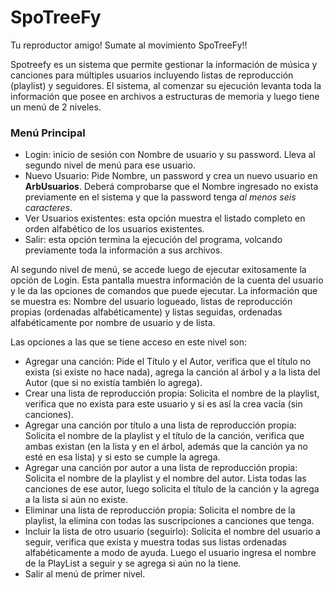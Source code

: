 # SpoTreeFy
Tu reproductor amigo! Sumate al movimiento SpoTreeFy!!

Spotreefy es un sistema que permite gestionar la información de música y canciones para múltiples usuarios incluyendo listas de reproducción (playlist) y seguidores.
El sistema, al comenzar su ejecución levanta toda la información que posee en archivos a estructuras de memoria y luego tiene un menú de 2 niveles.

### Menú Principal
- Login: inicio de sesión con Nombre de usuario y su password. Lleva al segundo nivel de menú para ese usuario.
- Nuevo Usuario: Pide Nombre, un password y crea un nuevo usuario en **ArbUsuarios**. Deberá comprobarse que el Nombre ingresado no exista previamente en el sistema y que la password tenga *al menos seis caracteres*.
- Ver Usuarios existentes: esta opción muestra el listado completo en orden alfabético de los usuarios existentes.
- Salir: esta opción termina la ejecución del programa, volcando previamente toda la información a sus archivos.

Al segundo nivel de menú, se accede luego de ejecutar exitosamente la opción de Login.
Esta pantalla muestra información de la cuenta del usuario y le da las opciones de comandos que puede ejecutar. 
La información que se muestra es: Nombre del usuario logueado, listas de reproducción propias (ordenadas alfabéticamente) y listas seguidas, ordenadas alfabéticamente por nombre de usuario y de lista.

Las opciones a las que se tiene acceso en este nivel son:
- Agregar una canción: Pide el Título y el Autor, verifica que el título no exista (si existe no hace nada), agrega la canción al árbol y a la lista del Autor (que si no existía también lo agrega).
- Crear una lista de reproducción propia: Solicita el nombre de la playlist, verifica que no exista para este usuario y si es así la crea vacía (sin canciones).
- Agregar una canción por título a una lista de reproducción propia: Solicita el nombre de la playlist y el título de la canción, verifica que ambas existan (en la lista y en el árbol, además que la canción ya no esté en esa lista) y si esto se cumple la agrega.
- Agregar una canción por autor a una lista de reproducción propia: Solicita el nombre de la playlist y el nombre del autor. Lista todas las canciones de ese autor, luego solicita el título de la canción y la agrega a la lista si aún no existe.
- Eliminar una lista de reproducción propia: Solicita el nombre de la playlist, la elimina con todas las suscripciones a canciones que tenga.
- Incluir la lista de otro usuario (seguirlo): Solicita el nombre del usuario a seguir, verifica que exista y muestra todas sus listas ordenadas alfabéticamente a modo de ayuda. Luego el usuario ingresa el nombre de la PlayList a seguir y se agrega si aún no la tiene. 
- Salir al menú de primer nivel.

